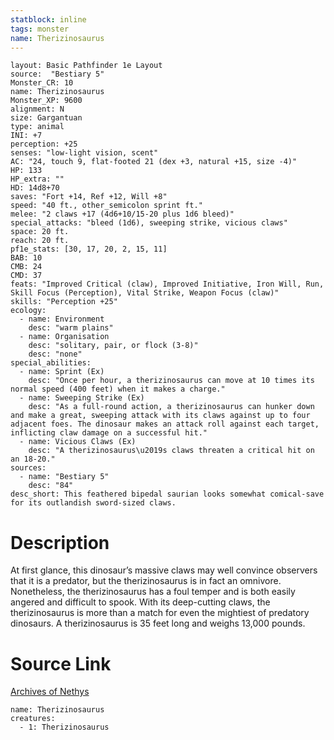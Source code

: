 ```yaml
---
statblock: inline
tags: monster
name: Therizinosaurus
---
```

```statblock
layout: Basic Pathfinder 1e Layout
source:  "Bestiary 5"
Monster_CR: 10
name: Therizinosaurus
Monster_XP: 9600
alignment: N
size: Gargantuan
type: animal
INI: +7
perception: +25
senses: "low-light vision, scent"
AC: "24, touch 9, flat-footed 21 (dex +3, natural +15, size -4)"
HP: 133
HP_extra: ""
HD: 14d8+70
saves: "Fort +14, Ref +12, Will +8"
speed: "40 ft., other_semicolon sprint ft."
melee: "2 claws +17 (4d6+10/15-20 plus 1d6 bleed)"
special_attacks: "bleed (1d6), sweeping strike, vicious claws"
space: 20 ft.
reach: 20 ft.
pf1e_stats: [30, 17, 20, 2, 15, 11]
BAB: 10
CMB: 24
CMD: 37
feats: "Improved Critical (claw), Improved Initiative, Iron Will, Run, Skill Focus (Perception), Vital Strike, Weapon Focus (claw)"
skills: "Perception +25"
ecology:
  - name: Environment
    desc: "warm plains"
  - name: Organisation
    desc: "solitary, pair, or flock (3-8)"
    desc: "none"
special_abilities:
  - name: Sprint (Ex)
    desc: "Once per hour, a therizinosaurus can move at 10 times its normal speed (400 feet) when it makes a charge."
  - name: Sweeping Strike (Ex)
    desc: "As a full-round action, a therizinosaurus can hunker down and make a great, sweeping attack with its claws against up to four adjacent foes. The dinosaur makes an attack roll against each target, inflicting claw damage on a successful hit."
  - name: Vicious Claws (Ex)
    desc: "A therizinosaurus\u2019s claws threaten a critical hit on an 18-20."
sources:
  - name: "Bestiary 5"
    desc: "84"
desc_short: This feathered bipedal saurian looks somewhat comical-save for its outlandish sword-sized claws.
```
# Description
At first glance, this dinosaur’s massive claws may well convince observers that it is a predator, but the therizinosaurus is in fact an omnivore. Nonetheless, the therizinosaurus has a foul temper and is both easily angered and difficult to spook. With its deep-cutting claws, the therizinosaurus is more than a match for even the mightiest of predatory dinosaurs. A therizinosaurus is 35 feet long and weighs 13,000 pounds.
# Source Link
[Archives of Nethys](https://aonprd.com/MonsterDisplay.aspx?ItemName=Therizinosaurus)
```encounter-table
name: Therizinosaurus
creatures:
  - 1: Therizinosaurus
```
